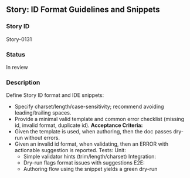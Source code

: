 ## Story: ID Format Guidelines and Snippets

### Story ID

Story-0131

### Status

In review

### Description

Define Story ID format and IDE snippets:
- Specify charset/length/case-sensitivity; recommend avoiding leading/trailing spaces.
- Provide a minimal valid template and common error checklist (missing id, invalid format, duplicate id).
  **Acceptance Criteria:**
- Given the template is used, when authoring, then the doc passes dry-run without errors.
- Given an invalid id format, when validating, then an ERROR with actionable suggestion is reported.
  Tests:
  Unit:
  - Simple validator hints (trim/length/charset)
    Integration:
  - Dry-run flags format issues with suggestions
    E2E:
  - Authoring flow using the snippet yields a green dry-run
